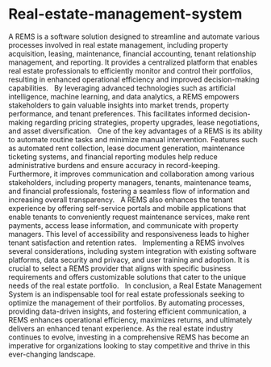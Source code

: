 # Real-estate-management-system

A REMS is a software solution designed to streamline and automate various processes involved in real estate management, including property acquisition, leasing, maintenance, financial accounting, tenant relationship management, and reporting. It provides a centralized platform that enables real estate professionals to efficiently monitor and control their portfolios, resulting in enhanced operational efficiency and improved decision-making capabilities.
 
By leveraging advanced technologies such as artificial intelligence, machine learning, and data analytics, a REMS empowers stakeholders to gain valuable insights into market trends, property performance, and tenant preferences. This facilitates informed decision-making regarding pricing strategies, property upgrades, lease negotiations, and asset diversification.
 
One of the key advantages of a REMS is its ability to automate routine tasks and minimize manual intervention. Features such as automated rent collection, lease document generation, maintenance ticketing systems, and financial reporting modules help reduce administrative burdens and ensure accuracy in record-keeping. Furthermore, it improves communication and collaboration among various stakeholders, including property managers, tenants, maintenance teams, and financial professionals, fostering a seamless flow of information and increasing overall transparency.
 
A REMS also enhances the tenant experience by offering self-service portals and mobile applications that enable tenants to conveniently request maintenance services, make rent payments, access lease information, and communicate with property managers. This level of accessibility and responsiveness leads to higher tenant satisfaction and retention rates.
 
Implementing a REMS involves several considerations, including system integration with existing software platforms, data security and privacy, and user training and adoption. It is crucial to select a REMS provider that aligns with specific business requirements and offers customizable solutions that cater to the unique needs of the real estate portfolio.
 
In conclusion, a Real Estate Management System is an indispensable tool for real estate professionals seeking to optimize the management of their portfolios. By automating processes, providing data-driven insights, and fostering efficient communication, a REMS enhances operational efficiency, maximizes returns, and ultimately delivers an enhanced tenant experience. As the real estate industry continues to evolve, investing in a comprehensive REMS has become an imperative for organizations looking to stay competitive and thrive in this ever-changing landscape.

